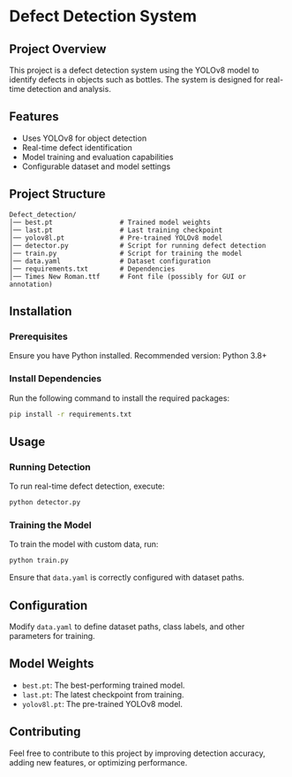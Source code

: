 # Defect Detection System

## Project Overview
This project is a defect detection system using the YOLOv8 model to identify defects in objects such as bottles. The system is designed for real-time detection and analysis.

## Features
- Uses YOLOv8 for object detection
- Real-time defect identification
- Model training and evaluation capabilities
- Configurable dataset and model settings

## Project Structure
```
Defect_detection/
│── best.pt                 # Trained model weights
│── last.pt                 # Last training checkpoint
│── yolov8l.pt              # Pre-trained YOLOv8 model
│── detector.py             # Script for running defect detection
│── train.py                # Script for training the model
│── data.yaml               # Dataset configuration
│── requirements.txt        # Dependencies
│── Times New Roman.ttf     # Font file (possibly for GUI or annotation)
```

## Installation
### Prerequisites
Ensure you have Python installed. Recommended version: Python 3.8+

### Install Dependencies
Run the following command to install the required packages:
```sh
pip install -r requirements.txt
```

## Usage
### Running Detection
To run real-time defect detection, execute:
```sh
python detector.py
```

### Training the Model
To train the model with custom data, run:
```sh
python train.py
```
Ensure that `data.yaml` is correctly configured with dataset paths.

## Configuration
Modify `data.yaml` to define dataset paths, class labels, and other parameters for training.

## Model Weights
- `best.pt`: The best-performing trained model.
- `last.pt`: The latest checkpoint from training.
- `yolov8l.pt`: The pre-trained YOLOv8 model.

## Contributing
Feel free to contribute to this project by improving detection accuracy, adding new features, or optimizing performance.
